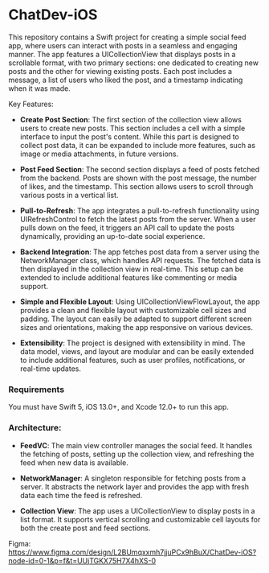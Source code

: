 # ChatDev-iOS

This repository contains a Swift project for creating a simple social feed app, where users can interact with posts in a seamless and engaging manner. The app features a UICollectionView that displays posts in a scrollable format, with two primary sections: one dedicated to creating new posts and the other for viewing existing posts. Each post includes a message, a list of users who liked the post, and a timestamp indicating when it was made.

Key Features:

- **Create Post Section**: The first section of the collection view allows users to create new posts. This section includes a cell with a simple interface to input the post's content. While this part is designed to collect post data, it can be expanded to include more features, such as image or media attachments, in future versions.

- **Post Feed Section**: The second section displays a feed of posts fetched from the backend. Posts are shown with the post message, the number of likes, and the timestamp. This section allows users to scroll through various posts in a vertical list.

- **Pull-to-Refresh**: The app integrates a pull-to-refresh functionality using UIRefreshControl to fetch the latest posts from the server. When a user pulls down on the feed, it triggers an API call to update the posts dynamically, providing an up-to-date social experience.

- **Backend Integration**: The app fetches post data from a server using the NetworkManager class, which handles API requests. The fetched data is then displayed in the collection view in real-time. This setup can be extended to include additional features like commenting or media support.

- **Simple and Flexible Layout**: Using UICollectionViewFlowLayout, the app provides a clean and flexible layout with customizable cell sizes and padding. The layout can easily be adapted to support different screen sizes and orientations, making the app responsive on various devices.

- **Extensibility**: The project is designed with extensibility in mind. The data model, views, and layout are modular and can be easily extended to include additional features, such as user profiles, notifications, or real-time updates.

### Requirements

You must have Swift 5, iOS 13.0+, and Xcode 12.0+ to run this app.

### Architecture:

- **FeedVC**: The main view controller manages the social feed. It handles the fetching of posts, setting up the collection view, and refreshing the feed when new data is available.

- **NetworkManager**: A singleton responsible for fetching posts from a server. It abstracts the network layer and provides the app with fresh data each time the feed is refreshed.

- **Collection View**: The app uses a UICollectionView to display posts in a list format. It supports vertical scrolling and customizable cell layouts for both the create post and feed sections.

Figma: https://www.figma.com/design/L2BUmqxxmh7jjuPCx9hBuX/ChatDev-iOS?node-id=0-1&p=f&t=UUjTGKX75H7X4hXS-0
